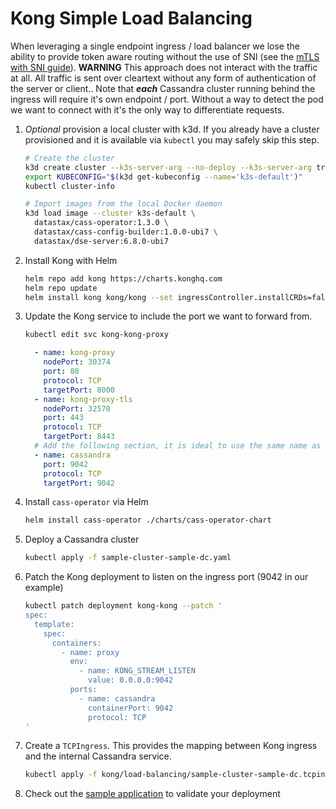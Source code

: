 # Kong Simple Load Balancing

When leveraging a single endpoint ingress / load balancer we lose the ability to provide token aware routing without the use of SNI (see the [mTLS with SNI guide](../mtls-sni)). **WARNING** This approach does not interact with the traffic at all. All traffic is sent over cleartext without any form of authentication of the server or client.. Note that **_each_** Cassandra cluster running behind the ingress will require it's own endpoint / port. Without a way to detect the pod we want to connect with it's the only way to differentiate requests.

1. _Optional_ provision a local cluster with k3d. If you already have a cluster provisioned and it is available via `kubectl` you may safely skip this step.

   ```bash
   # Create the cluster
   k3d create cluster --k3s-server-arg --no-deploy --k3s-server-arg traefik
   export KUBECONFIG="$(k3d get-kubeconfig --name='k3s-default')"
   kubectl cluster-info

   # Import images from the local Docker daemon
   k3d load image --cluster k3s-default \
     datastax/cass-operator:1.3.0 \
     datastax/cass-config-builder:1.0.0-ubi7 \
     datastax/dse-server:6.8.0-ubi7
   ```

1. Install Kong with Helm

   ```bash
   helm repo add kong https://charts.konghq.com
   helm repo update
   helm install kong kong/kong --set ingressController.installCRDs=false
   ```

1. Update the Kong service to include the port we want to forward from.

    ```bash
    kubectl edit svc kong-kong-proxy
    ```

    ```yaml
      - name: kong-proxy
        nodePort: 30374
        port: 80
        protocol: TCP
        targetPort: 8000
      - name: kong-proxy-tls
        nodePort: 32570
        port: 443
        protocol: TCP
        targetPort: 8443
      # Add the following section, it is ideal to use the same name as your entrypoint. Additionally the port number MUST match
      - name: cassandra
        port: 9042
        protocol: TCP
        targetPort: 9042
    ```

1. Install `cass-operator` via Helm

    ```bash
    helm install cass-operator ./charts/cass-operator-chart
    ```

1. Deploy a Cassandra cluster

    ```bash
    kubectl apply -f sample-cluster-sample-dc.yaml
    ```

1. Patch the Kong deployment to listen on the ingress port (9042 in our example)
   
    ```bash
    kubectl patch deployment kong-kong --patch '
    spec:
      template:
        spec:
          containers:
            - name: proxy
              env:
                - name: KONG_STREAM_LISTEN
                  value: 0.0.0.0:9042
              ports:
                - name: cassandra
                  containerPort: 9042
                  protocol: TCP
    '
    ```

1. Create a `TCPIngress`. This provides the mapping between Kong ingress and the internal Cassandra service.

    ```bash
    kubectl apply -f kong/load-balancing/sample-cluster-sample-dc.tcpingress.yaml
    ```

1. Check out the [sample application](../../sample-java-application) to validate your deployment
